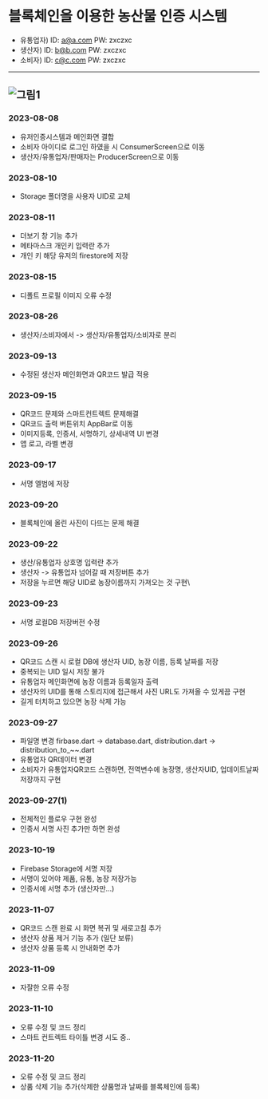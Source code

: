 # 블록체인을 이용한 농산물 인증 시스템
- 유통업자) ID: a@a.com PW: zxczxc
- 생산자) ID: b@b.com PW: zxczxc
- 소비자) ID: c@c.com PW: zxczxc
---
![그림1](https://github.com/Dangerousmankimchanghwan/Trust_Blockchain/assets/129137919/efafacf9-03c5-41c6-b01d-25498f550768)
---

### 2023-08-08
- 유저인증시스템과 메인화면 결합
- 소비자 아이디로 로그인 하였을 시 ConsumerScreen으로 이동
- 생산자/유통업자/판매자는 ProducerScreen으로 이동

### 2023-08-10
- Storage 폴더명을 사용자 UID로 교체

### 2023-08-11
- 더보기 창 기능 추가
- 메타마스크 개인키 입력란 추가
- 개인 키 해당 유저의 firestore에 저장

### 2023-08-15
- 디폴트 프로필 이미지 오류 수정

### 2023-08-26
- 생산자/소비자에서 -> 생산자/유통업자/소비자로 분리

### 2023-09-13
- 수정된 생산자 메인화면과 QR코드 발급 적용

### 2023-09-15
- QR코드 문제와 스마트컨트렉트 문제해결
- QR코드 출력 버튼위치 AppBar로 이동
- 이미지등록, 인증서, 서명하기, 상세내역 UI 변경
- 앱 로고, 라벨 변경

### 2023-09-17
- 서명 엘범에 저장

### 2023-09-20
- 블록체인에 올린 사진이 다뜨는 문제 해결

### 2023-09-22
- 생산/유통업자 상호명 입력란 추가
- 생산자 -> 유통업자 넘어갈 때 저장버튼 추가
- 저장을 누르면 해당 UID로 농장이름까지 가져오는 것 구현\

### 2023-09-23
- 서명 로컬DB 저장버전 수정

### 2023-09-26
- QR코드 스캔 시 로컬 DB에 생산자 UID, 농장 이름, 등록 날짜를 저장
- 중복되는 UID 일시 저장 불가
- 유통업자 메인화면에 농장 이름과 등록일자 출력
- 생산자의 UID를 통해 스토리지에 접근해서 사진 URL도 가져올 수 있게끔 구현
- 길게 터치하고 있으면 농장 삭제 가능

### 2023-09-27
- 파일명 변경 firbase.dart -> database.dart, distribution.dart -> distribution_to_~~.dart
- 유통업자 QR데이터 변경
- 소비자가 유통업자QR코드 스캔하면, 전역변수에 농장명, 생산자UID, 업데이트날짜 저장까지 구현

### 2023-09-27(1)
- 전체적인 플로우 구현 완성
- 인증서 서명 사진 추가만 하면 완성

### 2023-10-19
- Firebase Storage에 서명 저장
- 서명이 있어야 제품, 유통, 농장 저장가능
- 인증서에 서명 추가 (생산자만...)

### 2023-11-07
- QR코드 스캔 완료 시 화면 복귀 및 새로고침 추가
- 생산자 상품 제거 기능 추가 (일단 보류)
- 생산자 상품 등록 시 안내화면 추가

### 2023-11-09
- 자잘한 오류 수정

### 2023-11-10
- 오류 수정 및 코드 정리
- 스마트 컨트렉트 타이틀 변경 시도 중..

### 2023-11-20
- 오류 수정 및 코드 정리
- 상품 삭제 기능 추가(삭제한 상품명과 날짜를 블록체인에 등록)


